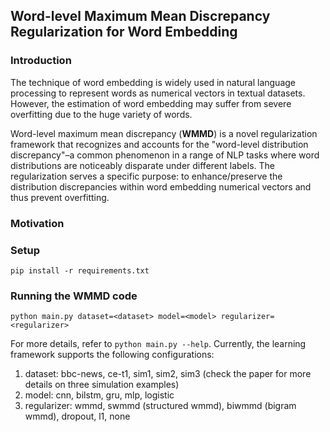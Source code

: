 ## Word-level Maximum Mean Discrepancy Regularization for Word Embedding

<!-- Authors: [Youqian Gao](https://github.com/youqiangao), [Ben Dai](https://www.bendai.org/) -->

### Introduction
The technique of word embedding is widely used in natural language processing to represent words as numerical vectors in textual datasets. However, the estimation of word embedding may suffer from severe overfitting due to the huge variety of words. 

Word-level maximum mean discrepancy (**WMMD**) is a novel regularization framework that recognizes and accounts for the "word-level distribution discrepancy"–a common phenomenon in a range of NLP tasks where word distributions are noticeably disparate under different labels. The regularization serves a specific purpose: to enhance/preserve the distribution discrepancies within word embedding numerical vectors and thus prevent overfitting.

### Motivation


### Setup
```shell
pip install -r requirements.txt
```

### Running the WMMD code
```shell
python main.py dataset=<dataset> model=<model> regularizer=<regularizer>
```
For more details, refer to `python main.py --help`. Currently, the learning framework supports the following configurations:
1. dataset: bbc-news, ce-t1, sim1, sim2, sim3 (check the paper for more details on three simulation examples)
2. model: cnn, bilstm, gru, mlp, logistic
3. regularizer: wmmd, swmmd (structured wmmd), biwmmd (bigram wmmd), dropout, l1, none

